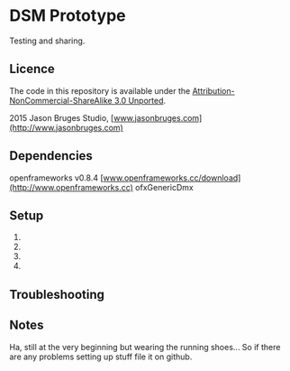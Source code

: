 DSM Prototype
===============

Testing and sharing.

Licence
-------
The code in this repository is available under the
[Attribution-NonCommercial-ShareAlike 3.0 Unported](http://creativecommons.org/licenses/by-nc-sa/3.0/).  

2015 Jason Bruges Studio, [www.jasonbruges.com](http://www.jasonbruges.com)

Dependencies
-------

openframeworks v0.8.4
[www.openframeworks.cc/download](http://www.openframeworks.cc)
ofxGenericDmx


Setup
-------

1. 
2.
3.
4.


Troubleshooting
-------


Notes
-------

Ha, still at the very beginning but wearing the running shoes... So if there are any problems setting up stuff file it on github.
